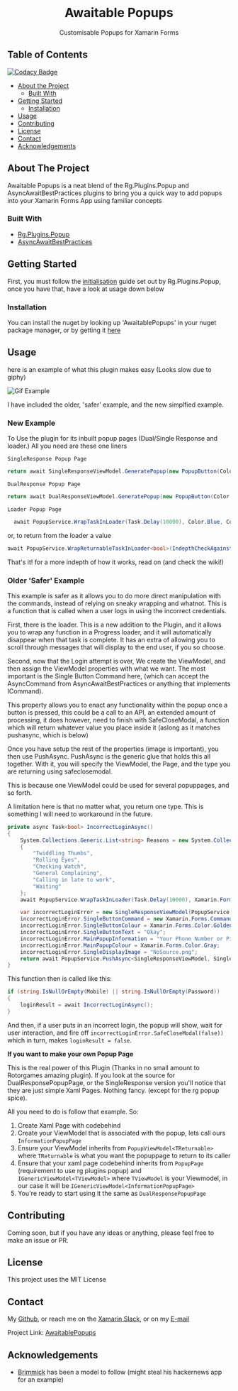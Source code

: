 
<br />
<p align="center">
  <h1 align="center">Awaitable Popups</h3>
  <p align="center">
    Customisable Popups for Xamarin Forms
    <br />
  </p>
</p>


<!-- TABLE OF CONTENTS -->
## Table of Contents

[![Codacy Badge](https://api.codacy.com/project/badge/Grade/609f811983454f5babd100dabde256c1)](https://app.codacy.com/manual/LuckyDucko/AwaitablePopups?utm_source=github.com&utm_medium=referral&utm_content=LuckyDucko/AwaitablePopups&utm_campaign=Badge_Grade_Settings)

* [About the Project](#about-the-project)
  * [Built With](#built-with)
* [Getting Started](#getting-started)
  * [Installation](#installation)
* [Usage](#usage)
* [Contributing](#contributing)
* [License](#license)
* [Contact](#contact)
* [Acknowledgements](#acknowledgements)



<!-- ABOUT THE PROJECT -->
## About The Project


Awaitable Popups is a neat blend of the Rg.Plugins.Popup and AsyncAwaitBestPractices plugins to bring you a quick way to add popups into your Xamarin Forms App using familiar concepts 



### Built With
* [Rg.Plugins.Popup](https://github.com/rotorgames/Rg.Plugins.Popup)
* [AsyncAwaitBestPractices](https://github.com/brminnick/AsyncAwaitBestPractices)


<!-- GETTING STARTED -->
## Getting Started

First, you must follow the [initialisation](https://github.com/rotorgames/Rg.Plugins.Popup/wiki/Getting-started)
 guide set out by Rg.Plugins.Popup, once you have that, have a look at usage down below

### Installation

You can install the nuget by looking up 'AwaitablePopups' in your nuget package manager, or by getting it [here](https://www.nuget.org/packages/AwaitablePopups/)



<!-- USAGE EXAMPLES -->
## Usage
here is an example of what this plugin makes easy (Looks slow due to giphy)

![Gif Example](https://media.giphy.com/media/hosV0dFihvyl0tpFGU/giphy.gif)


I have included the older, 'safer' example, and the new simplfied example.

### New Example

To Use the plugin for its inbuilt popup pages (Dual/Single Response and loader.) All you need are these one liners

`SingleResponse Popup Page`
```csharp
return await SingleResponseViewModel.GeneratePopup(new PopupButton(Color.Goldenrod, Color.Black, "Okay"), Color.Gray, "Your Phone Number or Pin is incorrect, please try again.", "NoSource.png");
```

`DualResponse Popup Page`
```csharp
return await DualResponseViewModel.GeneratePopup(new PopupButton(Color.Green, Color.Black, "I Accept"), new PopupButton(Color.Red, Color.Black, "I decline"), Color.Gray, "Do you accept the terms and conditions?", "NoSource.png");
```

`Loader Popup Page`
```csharp
  await PopupService.WrapTaskInLoader(Task.Delay(10000), Color.Blue, Color.White, LoadingReasons(), Color.Black);
```
or, to return from the loader a value
```csharp
await PopupService.WrapReturnableTaskInLoader<bool>(IndepthCheckAgainstDatabase(), Color.Blue, Color.White, LoadingReasons(), Color.Black);
```

That's it! for a more indepth of how it works, read on (and check the wiki!)

### Older 'Safer' Example

This example is safer as it allows you to do more direct manipulation with the commands, instead of relying on sneaky wrapping and whatnot.
This is a function that is called when a user logs in using the incorrect credentials.

First, there is the loader. This is a new addition to the Plugin, and it allows you to wrap any function in a 
Progress loader, and it will automatically disappear when that task is complete. It has an extra of allowing you to scroll through messages that will display to the end user, if you so choose.

Second, now that the Login attempt is over, We create the ViewModel, and then assign the ViewModel properties with what we want. 
The most important is the Single Button Command here, (which can accept the AsyncCommand from AsyncAwaitBestPractices or anything that implements ICommand). 

This property allows you to enact any functionality within the popup once a button is pressed, this could be a call to an API, an extended amount of processing, it does however, need to finish with SafeCloseModal, a function which will return whatever value you place inside it (aslong as it matches pushasync, which is below)

Once you have setup the rest of the properties (image is important), you then use PushAsync.
PushAsync is the generic glue that holds this all together. With it, you will specify the ViewModel, the Page, and the type you are returning using safeclosemodal. 

This is because one ViewModel could be used for several popuppages, and so forth.

A limitation here is that no matter what, you return one type. This is something I will need to workaround in the future.
```csharp
private async Task<bool> IncorrectLoginAsync()
{
    System.Collections.Generic.List<string> Reasons = new System.Collections.Generic.List<string>
    {
        "Twiddling Thumbs",
        "Rolling Eyes",
        "Checking Watch",
        "General Complaining",
        "Calling in late to work",
        "Waiting"
    };
    await PopupService.WrapTaskInLoader(Task.Delay(10000), Xamarin.Forms.Color.Blue, Xamarin.Forms.Color.White, Reasons, Xamarin.Forms.Color.Black);

    var incorrectLoginError = new SingleResponseViewModel(PopupService);
    incorrectLoginError.SingleButtonCommand = new Xamarin.Forms.Command(() => incorrectLoginError.SafeCloseModal(false));
    incorrectLoginError.SingleButtonColour = Xamarin.Forms.Color.Goldenrod;
    incorrectLoginError.SingleButtonText = "Okay";
    incorrectLoginError.MainPopupInformation = "Your Phone Number or Pin is incorrect, please try again.";
    incorrectLoginError.MainPopupColour = Xamarin.Forms.Color.Gray;
    incorrectLoginError.SingleDisplayImage = "NoSource.png";
    return await PopupService.PushAsync<SingleResponseViewModel, SingleResponsePopupPage, bool>(incorrectLoginError);
}
```


This function then is called like this:
```csharp
if (string.IsNullOrEmpty(Mobile) || string.IsNullOrEmpty(Password))
{
    loginResult = await IncorrectLoginAsync();
}
```

And then, if a user puts in an incorrect login, the popup will show, wait for user interaction, and fire off 
`incorrectLoginError.SafeCloseModal(false))` which in turn, makes `loginResult = false`.




**If you want to make your own Popup Page**

This is the real power of this Plugin (Thanks in no small amount to Rotorgames amazing plugin). If you look at the source for DualResponsePopupPage, or the SingleResponse version you'll notice that they are just simple Xaml Pages. Nothing fancy. (except for the rg popup spice). 

All you need to do is follow that example. So:
1. Create Xaml Page with codebehind
2. Create your ViewModel that is associated with the popup, lets call ours `InformationPopupPage`
3. Ensure your ViewModel inherits from `PopupViewModel<TReturnable>` where `TReturnable` is what you want the popuppage to return to its caller
4. Ensure that your xaml page codebehind inherits from `PopupPage` (requirement to use rg plugins popup) and `IGenericViewModel<TViewModel>` where `TViewModel` is your Viewmodel, in our case it will be `IGenericViewModel<InformationPopupPage>`
5. You're ready to start using it the same as `DualResponsePopupPage`


<!-- CONTRIBUTING -->
## Contributing

Coming soon, but if you have any ideas or anything, please feel free to make an issue or PR.



<!-- LICENSE -->
## License

This project uses the MIT License



<!-- CONTACT -->
## Contact

My [Github](https://github.com/LuckyDucko),
or reach me on the [Xamarin Slack](https://xamarinchat.herokuapp.com/),
or on my [E-mail](tyson@logchecker.com.au)

Project Link: [AwaitablePopups](https://github.com/LuckyDucko/AwaitablePopups)



<!-- ACKNOWLEDGEMENTS -->
## Acknowledgements
* [Brimmick](https://github.com/brminnick) has been a model to follow (might steal his hackernews app for an example)

